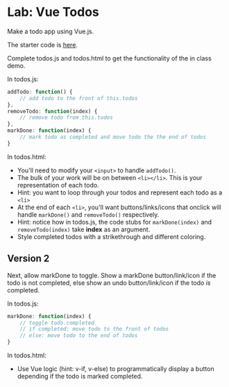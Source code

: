 
# Lab: Vue Todos

Make a todo app using Vue.js.

The starter code is [here](../../Code/eunika/vue-todos/). 

Complete todos.js and todos.html to get the functionality of the in class demo.

In todos.js:
```js
addTodo: function() {
    // add todo to the front of this.todos
},
removeTodo: function(index) {
    // remove todo from this.todos
},
markDone: function(index) {
    // mark todo as completed and move todo the the end of todos
}
```
In todos.html:
- You'll need to modify your `<input>` to handle `addTodo()`.
- The bulk of your work will be on between `<li></li>`. This is your representation of each todo.
- Hint: you want to loop through your todos and represent each todo as a `<li>`
- At the end of each `<li>`, you'll want buttons/links/icons that onclick will handle `markDone()` and `removeTodo()` respectively.
- Hint: notice how in todos.js, the code stubs for `markDone(index)` and `removeTodo(index)` take **index** as an argument.
- Style completed todos with a strikethrough and different coloring.

## Version 2
Next, allow markDone to toggle. Show a markDone button/link/icon if the todo is not completed, else show an undo button/link/icon if the todo *is* completed. 

In todos.js:
```js
markDone: function(index) {
    // toggle todo.completed
    // if completed: move todo to the front of todos
    // else: move todo to the end of todos
}
```
In todos.html:
- Use Vue logic (hint: v-if, v-else) to programmatically display a button depending if the todo is marked completed.